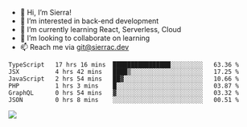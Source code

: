 - 👋 Hi, I’m Sierra!
- 👀 I’m interested in back-end development
- 🌱 I’m currently learning React, Serverless, Cloud
- 💞️ I’m looking to collaborate on learning
- 📫 Reach me via git@sierrac.dev

<!--START_SECTION:waka-->

```text
TypeScript   17 hrs 16 mins  ████████████████░░░░░░░░░   63.36 %
JSX          4 hrs 42 mins   ████▒░░░░░░░░░░░░░░░░░░░░   17.25 %
JavaScript   2 hrs 54 mins   ██▓░░░░░░░░░░░░░░░░░░░░░░   10.66 %
PHP          1 hrs 3 mins    █░░░░░░░░░░░░░░░░░░░░░░░░   03.87 %
GraphQL      0 hrs 54 mins   ▓░░░░░░░░░░░░░░░░░░░░░░░░   03.32 %
JSON         0 hrs 8 mins    ░░░░░░░░░░░░░░░░░░░░░░░░░   00.51 %
```

<!--END_SECTION:waka-->


![](https://hit.yhype.me/github/profile?user_id=7351311)
